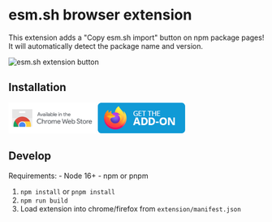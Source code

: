 # esm.sh browser extension

This extension adds a "Copy esm.sh import" button on npm package pages! It will automatically detect the package name and version.

![esm.sh extension button](https://i.imgur.com/hmM476W.png)

## Installation

[![get-chrome-extension](./.github/chrome-extension.png)](https://chrome.google.com/webstore/detail/esmsh-extension/jlpgfgknnnglpcpkocpfpdicpdpdlnme)
[![get-firefox-extension](./.github/firefox-extension.png)](https://addons.mozilla.org/en-GB/firefox/addon/esm-sh/)

## Develop

Requirements:
    - Node 16+
    - npm or pnpm

1. `npm install` or `pnpm install`
2. `npm run build`
3. Load extension into chrome/firefox from `extension/manifest.json`
